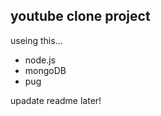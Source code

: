 ## youtube clone project

  useing this... 
  * node.js
  * mongoDB
  * pug
  
  upadate readme later! 

